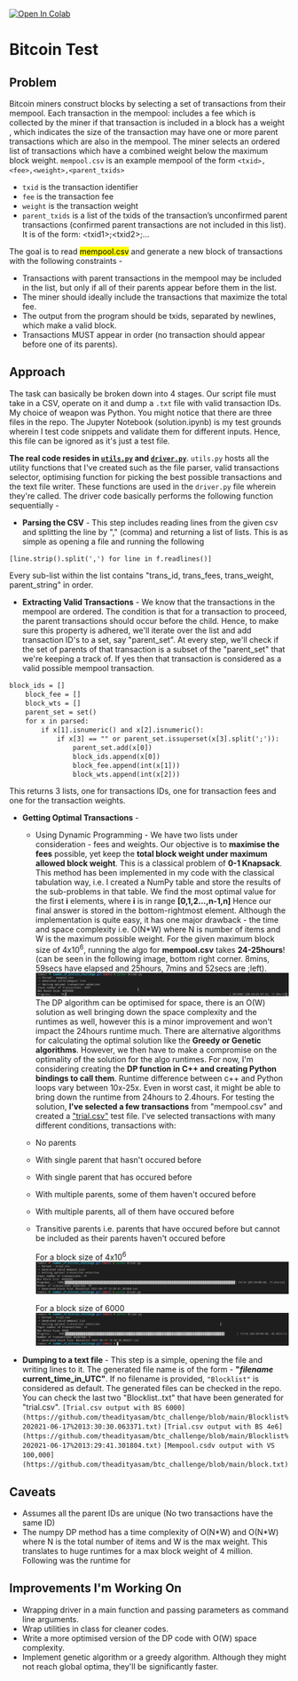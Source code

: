[![Open In Colab](https://colab.research.google.com/assets/colab-badge.svg)](https://colab.research.google.com/drive/1TNftzAGhL-y4GrBq-aq9tSoILE2I_YpJ?usp=sharing)
# Bitcoin Test

## Problem

Bitcoin miners construct blocks by selecting a set of transactions from their mempool. Each transaction in the mempool:
includes a fee which is collected by the miner if that transaction is included in a block has a weight , which indicates the size of the transaction may have one or more parent transactions which are also in the mempool. The miner selects an ordered list of transactions which have a combined weight below the maximum block weight.
`mempool.csv` is an example mempool of the form `<txid>,<fee>,<weight>,<parent_txids>`

- `txid` is the transaction identifier
- `fee` is the transaction fee
- `weight` is the transaction weight
- `parent_txids` is a list of the txids of the transaction’s unconfirmed parent transactions (confirmed parent transactions are not included in this list). It is of the form: \<txid1\>;\<txid2\>;...

The goal is to read <mark>mempool.csv</mark> and generate a new block of transactions with the following constraints -

- Transactions with parent transactions in the mempool may be included in the list, but only if all of their parents appear before them in the list.
- The miner should ideally include the transactions that maximize the total fee.
- The output from the program should be txids, separated by newlines, which make a valid block.
- Transactions MUST appear in order (no transaction should appear before one of its parents).

## Approach

The task can basically be broken down into 4 stages. Our script file must take in a CSV, operate on it and dump a `.txt` file with valid transaction IDs. My choice of weapon was Python. You might notice that there are three files in the repo. The Jupyter Notebook (solution.ipynb) is my test grounds wherein I test code snippets and validate them for different inputs. Hence, this file can be ignored as it's just a test file.

**The real code resides in [`utils.py`](https://github.com/theadityasam/btc_challenge/blob/main/utils.py) and [`driver.py`](https://github.com/theadityasam/btc_challenge/blob/main/driver.py)**. `utils.py` hosts all the utility functions that I've created such as the file parser, valid transactions selector, optimising function for picking the best possible transactions and the text file writer. These functions are used in the `driver.py` file wherein they're called. The driver code basically performs the following function sequentially -

- **Parsing the CSV** - This step includes reading lines from the given csv and splitting the line by "," (comma) and returning a list of lists. This is as simple as opening a file and running the following

```
[line.strip().split(',') for line in f.readlines()]
```

Every sub-list within the list contains "trans_id, trans_fees, trans_weight, parent_string" in order.

- **Extracting Valid Transactions** - We know that the transactions in the mempool are ordered. The condition is that for a transaction to proceed, the parent transactions should occur before the child. Hence, to make sure this property is adhered, we'll iterate over the list and add transaction ID's to a set, say "parent_set". At every step, we'll check if the set of parents of that transaction is a subset of the "parent_set" that we're keeping a track of. If yes then that transaction is considered as a valid possible mempool transaction.

```
block_ids = []
    block_fee = []
    block_wts = []
    parent_set = set()
    for x in parsed:
        if x[1].isnumeric() and x[2].isnumeric():
            if x[3] == "" or parent_set.issuperset(x[3].split(';')):
                parent_set.add(x[0])
                block_ids.append(x[0])
                block_fee.append(int(x[1]))
                block_wts.append(int(x[2]))
```

This returns 3 lists, one for transactions IDs, one for transaction fees and one for the transaction weights.

- **Getting Optimal Transactions** -

  - Using Dynamic Programming - We have two lists under consideration - fees and weights. Our objective is to **maximise the fees** possible, yet keep the **total block weight under maximum allowed block weight**. This is a classical problem of **0-1 Knapsack**. This method has been implemented in my code with the classical tabulation way, i.e. I created a NumPy table and store the results of the sub-problems in that table. We find the most optimal value for the first **i** elements, where **i** is in range **[0,1,2...,n-1,n]** Hence our final answer is stored in the bottom-rightmost element. Although the implementation is quite easy, it has one major drawback - the time and space complexity i.e. O(N\*W) where N is number of items and W is the maximum possible weight. For the given maximum block size of 4x10<sup>6</sup>, running the algo for **mempool.csv** takes **24-25hours**! (can be seen in the following image, bottom right corner. 8mins, 59secs have elapsed and 25hours, 7mins and 52secs are ;left).
    ![Mempool DP](https://github.com/theadityasam/btc_challenge/blob/main/images/mempool_dp.png)
    The DP algorithm can be optimised for space, there is an O(W) solution as well bringing down the space complexity and the runtimes as well, however this is a minor improvement and won't impact the 24hours runtime much. There are alternative algorithms for calculating the optimal solution like the **Greedy or Genetic algorithms**. However, we then have to make a compromise on the optimality of the solution for the algo runtimes. For now, I'm considering creating the **DP function in C++ and creating Python bindings to call them**. Runtime difference between c++ and Python loops vary between 10x-25x. Even in worst cast, it might be able to bring down the runtime from 24hours to 2.4hours.
  For testing the solution, **I've selected a few transactions** from "mempool.csv" and created a ["trial.csv"](https://github.com/theadityasam/btc_challenge/blob/main/trial.csv) test file. I've selected transactions with many different conditions, transactions with:
  - No parents
  - With single parent that hasn't occured before
  - With single parent that has occured before
  - With multiple parents, some of them haven't occured before
  - With multiple parents, all of them have occured before
  - Transitive parents i.e. parents that have occured before but cannot be included as their parents haven't occured before
    
    For a block size of 4x10<sup>6</sup>
    ![Trial 4e6](https://github.com/theadityasam/btc_challenge/blob/main/images/trail_4e6.png)
    
    For a block size of 6000
    ![Trial 6000](https://github.com/theadityasam/btc_challenge/blob/main/images/trial_6000.png)    
    

- **Dumping to a text file** - This step is a simple, opening the file and writing lines to it. The generated file name is of the form - **"_filename_ current_time_in_UTC"**. If no filename is provided, `"Blocklist"` is considered as default. The generated files can be checked in the repo. You can check the last two "Blocklist..txt" that have been generated for "trial.csv". `[Trial.csv output with BS 6000](https://github.com/theadityasam/btc_challenge/blob/main/Blocklist%202021-06-17%2013:30:30.063371.txt)` `[Trial.csv output with BS 4e6](https://github.com/theadityasam/btc_challenge/blob/main/Blocklist%202021-06-17%2013:29:41.301804.txt)` `[Mempool.csdv output with VS 100,000](https://github.com/theadityasam/btc_challenge/blob/main/block.txt)`

## Caveats

- Assumes all the parent IDs are unique (No two transactions have the same ID)
- The numpy DP method has a time complexity of O(N\*W) and O(N\*W) where N is the total number of items and W is the max weight. This translates to huge runtimes for a max block weight of 4 million. Following was the runtime for

## Improvements I'm Working On

- Wrapping driver in a main function and passing parameters as command line arguments.
- Wrap utilities in class for cleaner codes.
- Write a more optimised version of the DP code with O(W) space complexity.
- Implement genetic algorithm or a greedy algorithm. Although they might not reach global optima, they'll be significantly faster.
